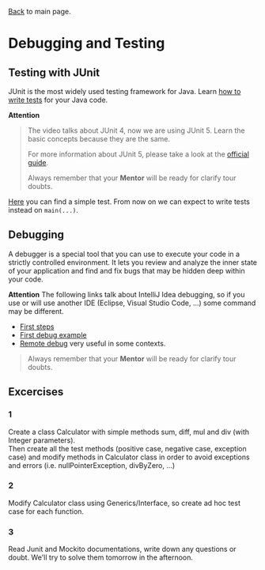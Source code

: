[Back](../README.md) to main page.

# Debugging and Testing

## Testing with JUnit

JUnit is the most widely used testing framework for Java.
Learn [how to write tests](https://www.udemy.com/course/java-for-absolute-beginners-c/learn/lecture/9604940) for your Java code.

**Attention**
> The video talks about JUnit 4, now we are using JUnit 5.
> Learn the basic concepts because they are the same.
> 
> For more information about JUnit 5, please take a look at the [official guide](https://junit.org/junit5/docs/current/user-guide/).
> 
> Always remember that your **Mentor** will be ready for clarify tour doubts.

[Here](src/test/java/test/SimpleTest.java) you can find a simple test.
From now on we can expect to write tests instead on `main(...)`.

## Debugging

A debugger is a special tool that you can use to execute your code in a strictly controlled environment. It lets you review and analyze the inner state of your application and find and fix bugs that may be hidden deep within your code.

**Attention**
The following links talk about IntelliJ Idea debugging, so if you use or will use another IDE (Eclipse, Visual Studio Code, ...) some command may be different.
- [First steps](https://blog.jetbrains.com/idea/2020/05/debugger-basics-in-intellij-idea/)
- [First debug example](https://www.jetbrains.com/help/idea/debugging-your-first-java-application.html)
- [Remote debug](https://www.jetbrains.com/help/idea/tutorial-remote-debug.html) very useful in some contexts.

> Always remember that your **Mentor** will be ready for clarify tour doubts.

## Excercises

### 1
Create a class Calculator with simple methods sum, diff, mul and div (with Integer parameters). <br>
Then create all the test methods (positive case, negative case, exception case) and modify methods in Calculator class in order to avoid exceptions and errors (i.e. nullPointerException, divByZero, ...)

### 2
Modify Calculator class using Generics/Interface, so create ad hoc test case for each function.

### 3
Read Junit and Mockito documentations, write down any questions or doubt. We'll try to solve them tomorrow in the afternoon. 


